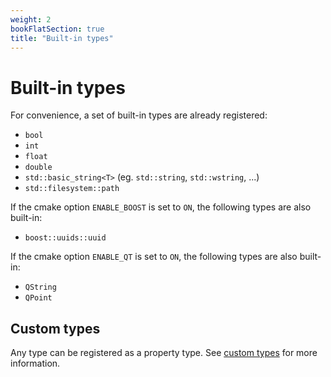 ```yaml
---
weight: 2
bookFlatSection: true
title: "Built-in types"
---
```


# Built-in types
For convenience, a set of built-in types are already registered:
- `bool`
- `int`
- `float`
- `double`
- `std::basic_string<T>` (eg. `std::string`, `std::wstring`, ...)
- `std::filesystem::path`

If the cmake option `ENABLE_BOOST` is set to `ON`, the following types are also built-in:
- `boost::uuids::uuid`

If the cmake option `ENABLE_QT` is set to `ON`, the following types are also built-in:
- `QString`
- `QPoint`


## Custom types
Any type can be registered as a property type. See [custom types](./custom_types.md) for more information.
